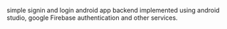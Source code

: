 simple signin and login android app backend implemented using android studio, google Firebase authentication and other services.

